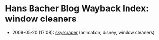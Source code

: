 # Hans Bacher Blog Wayback Index: window cleaners

* 2009-05-20 (17:08): [skyscraper](https://web.archive.org/web/https://one1more2time3.wordpress.com/2009/05/20/skyscraper/) (animation, disney, window cleaners)